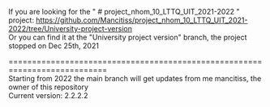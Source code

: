 If you are looking for the " # project_nhom_10_LTTQ_UIT_2021-2022 " project: https://github.com/Mancitiss/project_nhom_10_LTTQ_UIT_2021-2022/tree/University-project-version  
Or you can find it at the "University project version" branch, the project stopped on Dec 25th, 2021

===========================================================================  
Starting from 2022 the main branch will get updates from me mancitiss, the owner of this repository  
Current version: 2.2.2.2
